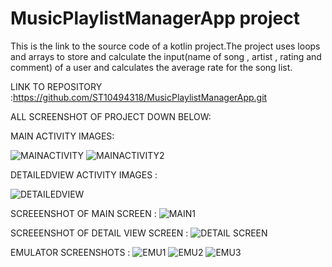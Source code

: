 # MusicPlaylistManagerApp project

This is the link to the source code of a kotlin project.The project uses loops and arrays to store and calculate the input(name of song , artist , rating and comment) of a user and calculates the average rate for the song list. 

LINK TO REPOSITORY :https://github.com/ST10494318/MusicPlaylistManagerApp.git 

ALL SCREENSHOT OF PROJECT DOWN BELOW:

MAIN ACTIVITY IMAGES:

![MAINACTIVITY](https://github.com/user-attachments/assets/6a01289f-015f-4197-92f2-e3d64b3149e5)
![MAINACTIVITY2](https://github.com/user-attachments/assets/8eb57e12-1e28-4a7b-9f06-66f38cd1cd87)

DETAILEDVIEW ACTIVITY IMAGES :

![DETAILEDVIEW](https://github.com/user-attachments/assets/81c1c616-b53a-40ff-93a0-1f308e61d57d)

SCREEENSHOT OF MAIN SCREEN :
![MAIN1](https://github.com/user-attachments/assets/64cd50cc-dbfc-4957-b0ee-700cceed2085)

SCREEENSHOT OF DETAIL VIEW SCREEN :
![DETAIL SCREEN](https://github.com/user-attachments/assets/4fcdc817-bd8b-4cd5-bfa0-91178ad4f2dd)

EMULATOR SCREENSHOTS :
![EMU1](https://github.com/user-attachments/assets/ce8c9218-3a63-4167-97ce-4ff4c12ec114)
![EMU2](https://github.com/user-attachments/assets/0795ecd3-383f-40be-9ba0-8788c110f2e9)
![EMU3](https://github.com/user-attachments/assets/0aadab51-ea53-4f17-b55b-850dec6656ab)

